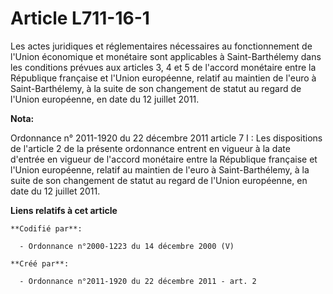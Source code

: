 # Article L711-16-1

Les actes juridiques et réglementaires nécessaires au fonctionnement de l'Union économique et monétaire sont applicables à
Saint-Barthélemy dans les conditions prévues aux articles 3, 4 et 5 de l'accord monétaire entre la République française et
l'Union européenne, relatif au maintien de l'euro à Saint-Barthélemy, à la suite de son changement de statut au regard de
l'Union européenne, en date du 12 juillet 2011.

**Nota:**

Ordonnance n° 2011-1920 du 22 décembre 2011 article 7 I : Les dispositions de l'article 2 de la présente ordonnance entrent
en vigueur à la date d'entrée en vigueur de l'accord monétaire entre la République française et l'Union européenne, relatif
au maintien de l'euro à Saint-Barthélemy, à la suite de son changement de statut au regard de l'Union européenne, en date du
12 juillet 2011.

**Liens relatifs à cet article**

	**Codifié par**:

	  - Ordonnance n°2000-1223 du 14 décembre 2000 (V)

	**Créé par**:

	  - Ordonnance n°2011-1920 du 22 décembre 2011 - art. 2
